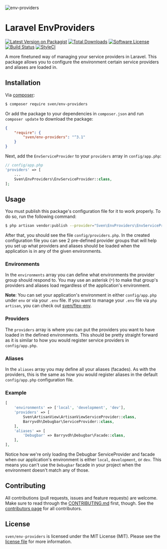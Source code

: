 ![env-providers](https://cloud.githubusercontent.com/assets/11269635/15094471/5abfd4ec-14a5-11e6-8969-63bc9bcfd6b6.jpg)

# Laravel EnvProviders

[![Latest Version on Packagist][ico-version]][link-packagist]
[![Total Downloads][ico-downloads]][link-downloads]
[![Software License][ico-license]](LICENSE.md)
[![Build Status][ico-circleci]][link-circleci]
[![StyleCI][ico-styleci]][link-styleci]

A more finetuned way of managing your service providers in Laravel. This package
allows you to configure the environment certain service providers and
aliases are loaded in.

## Installation
Via [composer](http://getcomposer.org):

```bash
$ composer require sven/env-providers
```

Or add the package to your dependencies in `composer.json` and run
`composer update` to download the package:

```json
{
    "require": {
        "sven/env-providers": "^3.1"
    }
}
```

Next, add the `EnvServiceProvider` to your `providers` array in `config/app.php`:

```php
// config/app.php
'providers' => [
    ...
    Sven\EnvProviders\EnvServiceProvider::class,
];
```

## Usage
You must publish this package's configuration file for it to work properly. To
do so, run the following command:

```bash
$ php artisan vendor:publish --provider="Sven\EnvProviders\EnvServiceProvider"
```

After that, you should see the file `config/providers.php`. In the created
configuration file you can see 2 pre-defined provider groups that will help you
set up what providers and aliases should be loaded when the application is in any
of the given environments.

### Environments
In the `environments` array you can define what environments the provider group
should respond to. You may use an asterisk (`*`) to make that group's providers
and aliases load regardless of the application's environment.

**Note**: You can set your application's environment in either `config/app.php`
under `env` or via your `.env` file. If you want to manage your `.env` file via
`php artisan`, you can check out [sven/flex-env](https://git.io/flex).

### Providers
The `providers` array is where you can put the providers you want to have loaded
in the defined environments. This should be pretty straight forward as it is similar
to how you would register service providers in `config/app.php`.

### Aliases
In the `aliases` array you may define all your aliases (facades). As with the providers,
this is the same as how you would register aliases in the default `config/app.php`
configuration file.

### Example

```php
[
    'environments' => ['local', 'development', 'dev'],
    'providers' => [
        Sven\ArtisanView\ArtisanViewServiceProvider::class,
        Barryvdh\Debugbar\ServiceProvider::class,
    ],
    'aliases' => [
        'Debugbar' => Barryvdh\Debugbar\Facade::class,
    ],
],
```

Notice how we're only loading the Debugbar ServiceProvider and facade when our
application's environment is either `local`, `development`, or `dev`. This means
you can't use the `Debugbar` facade in your project when the environment doesn't
match any of those.

## Contributing
All contributions (pull requests, issues and feature requests) are
welcome. Make sure to read through the [CONTRIBUTING.md](CONTRIBUTING.md) first,
though. See the [contributors page](../../graphs/contributors) for all contributors.

## License
`sven/env-providers` is licensed under the MIT License (MIT). Please see the
[license file](LICENSE.md) for more information.

[ico-version]: https://img.shields.io/packagist/v/sven/env-providers.svg?style=flat-square
[ico-license]: https://img.shields.io/badge/license-MIT-green.svg?style=flat-square
[ico-downloads]: https://img.shields.io/packagist/dt/sven/env-providers.svg?style=flat-square
[ico-circleci]: https://img.shields.io/circleci/project/github/svenluijten/env-providers.svg?style=flat-square
[ico-styleci]: https://styleci.io/repos/58277758/shield

[link-packagist]: https://packagist.org/packages/sven/env-providers
[link-downloads]: https://packagist.org/packages/sven/env-providers
[link-circleci]: https://circleci.com/gh/svenluijten/env-providers
[link-styleci]: https://styleci.io/repos/58277758
